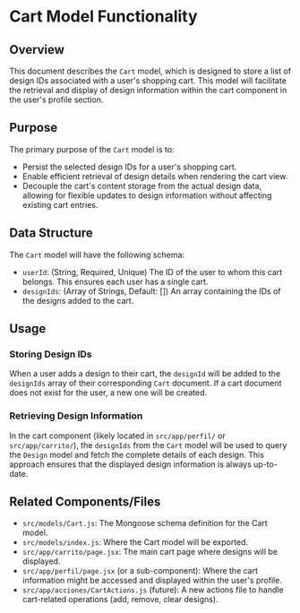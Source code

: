 # Cart Model Functionality

## Overview

This document describes the `Cart` model, which is designed to store a list of design IDs associated with a user's shopping cart. This model will facilitate the retrieval and display of design information within the cart component in the user's profile section.

## Purpose

The primary purpose of the `Cart` model is to:
- Persist the selected design IDs for a user's shopping cart.
- Enable efficient retrieval of design details when rendering the cart view.
- Decouple the cart's content storage from the actual design data, allowing for flexible updates to design information without affecting existing cart entries.

## Data Structure

The `Cart` model will have the following schema:

- `userId`: (String, Required, Unique) The ID of the user to whom this cart belongs. This ensures each user has a single cart.
- `designIds`: (Array of Strings, Default: []) An array containing the IDs of the designs added to the cart.

## Usage

### Storing Design IDs

When a user adds a design to their cart, the `designId` will be added to the `designIds` array of their corresponding `Cart` document. If a cart document does not exist for the user, a new one will be created.

### Retrieving Design Information

In the cart component (likely located in `src/app/perfil/` or `src/app/carrito/`), the `designIds` from the `Cart` model will be used to query the `Design` model and fetch the complete details of each design. This approach ensures that the displayed design information is always up-to-date.

## Related Components/Files

- `src/models/Cart.js`: The Mongoose schema definition for the Cart model.
- `src/models/index.js`: Where the Cart model will be exported.
- `src/app/carrito/page.jsx`: The main cart page where designs will be displayed.
- `src/app/perfil/page.jsx` (or a sub-component): Where the cart information might be accessed and displayed within the user's profile.
- `src/app/acciones/CartActions.js` (future): A new actions file to handle cart-related operations (add, remove, clear designs).
